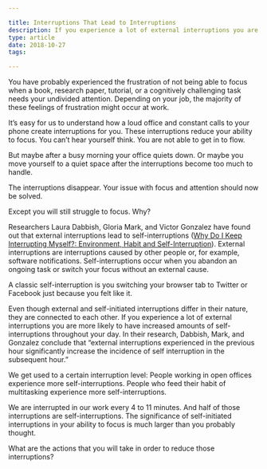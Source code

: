 ```yaml
---

title: Interruptions That Lead to Interruptions
description: If you experience a lot of external interruptions you are more likely to have increased amounts of self-interruptions throughout your day
type: article
date: 2018-10-27
tags:

---
```


You have probably experienced the frustration of not being able to focus when a book, research paper, tutorial, or a cognitively challenging task needs your undivided attention. Depending on your job, the majority of these feelings of frustration might occur at work.

It’s easy for us to understand how a loud office and constant calls to your phone create interruptions for you. These interruptions reduce your ability to focus. You can’t hear yourself think. You are not able to get in to flow.

But maybe after a busy morning your office quiets down. Or maybe you move yourself to a quiet space after the interruptions become too much to handle.

The interruptions disappear. Your issue with focus and attention should now be solved.

Except you will still struggle to focus. Why?

Researchers Laura Dabbish, Gloria Mark, and Victor Gonzalez have found out that external interruptions lead to self-interruptions ([Why Do I Keep Interrupting Myself?: Environment, Habit and Self-Interruption](https://dl.acm.org/citation.cfm?id=1979405)). External interruptions are interruptions caused by other people or, for example, software notifications. Self-interruptions occur when you abandon an ongoing task or switch your focus without an external cause.

A classic self-interruption is you switching your browser tab to Twitter or Facebook just because you felt like it.

Even though external and self-initiated interruptions differ in their nature, they are connected to each other. If you experience a lot of external interruptions you are more likely to have increased amounts of self-interruptions throughout your day. In their research, Dabbish, Mark, and Gonzalez conclude that “external interruptions experienced in the previous hour significantly increase the incidence of self interruption in the subsequent hour.”

We get used to a certain interruption level: People working in open offices experience more self-interruptions. People who feed their habit of multitasking experience more self-interruptions.

We are interrupted in our work every 4 to 11 minutes. And half of those interruptions are self-interruptions. The significance of self-initiated interruptions in your ability to focus is much larger than you probably thought.

 What are the actions that you will take in order to reduce those interruptions?
